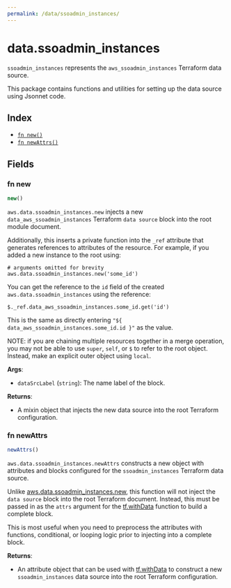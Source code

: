 ```yaml
---
permalink: /data/ssoadmin_instances/
---
```


# data.ssoadmin_instances

`ssoadmin_instances` represents the `aws_ssoadmin_instances` Terraform data source.



This package contains functions and utilities for setting up the data source using Jsonnet code.


## Index

* [`fn new()`](#fn-new)
* [`fn newAttrs()`](#fn-newattrs)

## Fields

### fn new

```ts
new()
```


`aws.data.ssoadmin_instances.new` injects a new `data_aws_ssoadmin_instances` Terraform `data source`
block into the root module document.

Additionally, this inserts a private function into the `_ref` attribute that generates references to attributes of the
resource. For example, if you added a new instance to the root using:

    # arguments omitted for brevity
    aws.data.ssoadmin_instances.new('some_id')

You can get the reference to the `id` field of the created `aws.data.ssoadmin_instances` using the reference:

    $._ref.data_aws_ssoadmin_instances.some_id.get('id')

This is the same as directly entering `"${ data_aws_ssoadmin_instances.some_id.id }"` as the value.

NOTE: if you are chaining multiple resources together in a merge operation, you may not be able to use `super`, `self`,
or `$` to refer to the root object. Instead, make an explicit outer object using `local`.

**Args**:
  - `dataSrcLabel` (`string`): The name label of the block.

**Returns**:
- A mixin object that injects the new data source into the root Terraform configuration.


### fn newAttrs

```ts
newAttrs()
```


`aws.data.ssoadmin_instances.newAttrs` constructs a new object with attributes and blocks configured for the `ssoadmin_instances`
Terraform data source.

Unlike [aws.data.ssoadmin_instances.new](#fn-ssoadmininstancesnew), this function will not inject the `data source`
block into the root Terraform document. Instead, this must be passed in as the `attrs` argument for the
[tf.withData](https://github.com/tf-libsonnet/core/tree/main/docs#fn-withdata) function to build a complete block.

This is most useful when you need to preprocess the attributes with functions, conditional, or looping logic prior to
injecting into a complete block.

**Returns**:
  - An attribute object that can be used with [tf.withData](https://github.com/tf-libsonnet/core/tree/main/docs#fn-withdata) to construct a new `ssoadmin_instances` data source into the root Terraform configuration.
